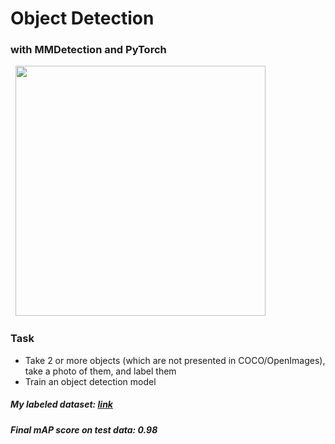 # Object Detection
### with MMDetection and PyTorch
&nbsp;
<img src="https://github.com/foxxyanya/Computer-Vision-Course-2022/blob/main/3.%20Object%20Detection%20(PyTorch%2C%20MMDetection)/model_output.jpg" width="400" height="400" />
### Task
- Take 2 or more objects (which are not presented in COCO/OpenImages), take a photo of them, and label them
- Train an object detection model
&nbsp;
##### My labeled dataset: [link](https://drive.google.com/drive/folders/1qqujiqzccghQPhcvrdY4jr6bsHcHzlg6?usp=sharing)
##### Final mAP score on test data: 0.98